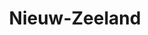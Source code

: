 ---
title: "Nieuw-Zeeland"
introtext: "Tropische stranden, besneeuwde bergtoppen, pittoreske meren, oogstrelende fjorden en eeuwenoude regenwouden. Welkom in Nieuw-Zeeland! Nieuw-Zeeland is een land met een rijke natuur, swingende steden en een overvloed aan mogelijkheden voor sportliefhebbers. Al jaren lang is de ‘Godzone’ een populaire reisbestemming. Niet voor niets staat het land bijna jaarlijks in de top 10 van mooiste landen ter wereld. Nieuw-Zeeland is een paradijs voor adrenaline-junks, die hier kunnen bungeejumpen, kajakken op zee, skydiven en raften. Of ga op avontuur met je camper, overnacht op verlaten plekken en geniet van de meest spectaculaire sterrenhemel! Nieuw-Zeeland is een unieke plek op aarde en je zult er geen spijt van krijgen!"
introimage: "https://lh3.googleusercontent.com/FBud-e9u7ORJ3H2R3beI37HCHUucAWOwErQ1Gnk0EwGoeFCVe1GqH1AYJdFQ3J-oIxTmkz7PqOItrkiOcuhqHYkMJB94bzwzZSHvpr2TZLqEilBajPxZKeJbHV3gctA0fN3ioW5JSw=w800"
surface: "275.000"
inhabitants: "4.500.000"
rate: "1,69"
valuta: "dollar"
bigmac_index: ""
---